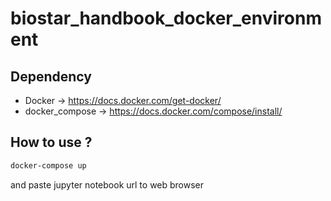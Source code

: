 # biostar_handbook_docker_environment

## Dependency
- Docker -> https://docs.docker.com/get-docker/
- docker_compose -> https://docs.docker.com/compose/install/

## How to use ?
```bash
docker-compose up
```
and paste jupyter notebook url to web browser